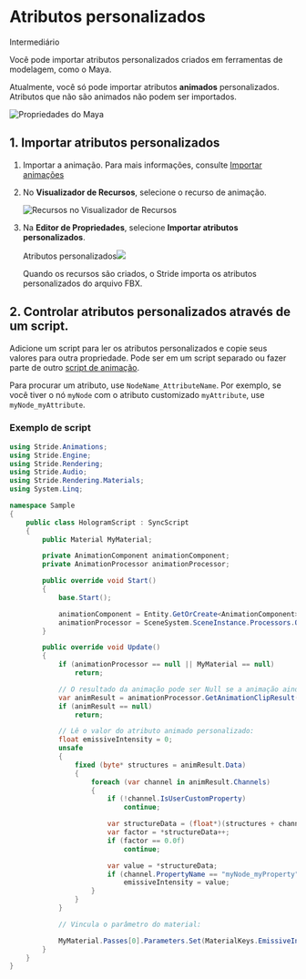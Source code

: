 # Atributos personalizados

<span class="badge text-bg-primary">Intermediário</span>

Você pode importar atributos personalizados criados em ferramentas de modelagem, como o Maya.

Atualmente, você só pode importar atributos **animados**  personalizados. Atributos que não são animados não podem ser importados.

![Propriedades do Maya](media/custom-attributes-in-maya.png)

## 1. Importar atributos personalizados

1. Importar a animação. Para mais informações, consulte [Importar animações](import-animations.md)

2. No **Visualizador de Recursos**, selecione o recurso de animação.

   ![Recursos no Visualizador de Recursos](media/assets-in-asset-view1.png)

2. Na **Editor de Propriedades**, selecione **Importar atributos personalizados**.

   Atributos personalizados![](media/import-custom-attributes.png)

   Quando os recursos são criados, o Stride importa os atributos personalizados do arquivo FBX.

## 2. Controlar atributos personalizados através de um script.

Adicione um script para ler os atributos personalizados e copie seus valores para outra propriedade. Pode ser em um script separado ou fazer parte de outro [script de animação](animation-scripts.md).

Para procurar um atributo, use `NodeName_AttributeName`. Por exemplo, se você tiver o nó `myNode` com o atributo customizado `myAttribute`, use `myNode_myAttribute`.

### Exemplo de script

```cs
using Stride.Animations;
using Stride.Engine;
using Stride.Rendering;
using Stride.Audio;
using Stride.Rendering.Materials;
using System.Linq;

namespace Sample
{
    public class HologramScript : SyncScript
    {
        public Material MyMaterial;

        private AnimationComponent animationComponent;
        private AnimationProcessor animationProcessor;

        public override void Start()
        {
            base.Start();

            animationComponent = Entity.GetOrCreate<AnimationComponent>();
            animationProcessor = SceneSystem.SceneInstance.Processors.OfType<AnimationProcessor>().FirstOrDefault();
        }

        public override void Update()
        {
            if (animationProcessor == null || MyMaterial == null)
                return;

            // O resultado da animação pode ser Null se a animação ainda não tiver sido reproduzida.
            var animResult = animationProcessor.GetAnimationClipResult(animationComponent);
            if (animResult == null)
                return;

            // Lê o valor do atributo animado personalizado:
            float emissiveIntensity = 0;
            unsafe
            {
                fixed (byte* structures = animResult.Data)
                {
                    foreach (var channel in animResult.Channels)
                    {
                        if (!channel.IsUserCustomProperty)
                            continue;

                        var structureData = (float*)(structures + channel.Offset);
                        var factor = *structureData++;
                        if (factor == 0.0f)
                            continue;

                        var value = *structureData;
                        if (channel.PropertyName == "myNode_myProperty")
                            emissiveIntensity = value;
                    }
                }
            }

            // Vincula o parâmetro do material:

            MyMaterial.Passes[0].Parameters.Set(MaterialKeys.EmissiveIntensity, emissiveIntensity);
        }
    }
}
```
